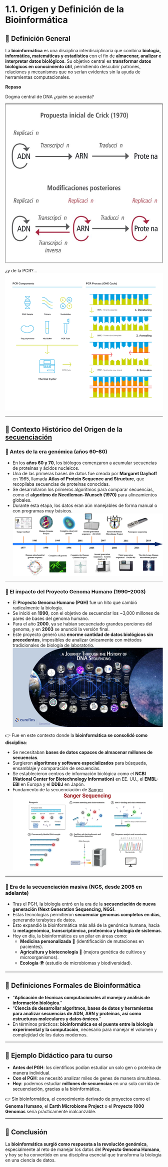 
# 1.1. Origen y Definición de la Bioinformática

## 📌 Definición General
La **bioinformática** es una disciplina interdisciplinaria que combina **biología, informática, matemáticas y estadística** con el fin de **almacenar, analizar e interpretar datos biológicos**.
Su objetivo central es **transformar datos biológicos en conocimiento útil**, permitiendo descubrir patrones, relaciones y mecanismos que no serían evidentes sin la ayuda de herramientas computacionales.

**Repaso**

Dogma central de DNA ¿quién se acuerda?

![figura3.jpeg](figura3.jpeg)


¿y de la PCR?...
![figura4.jpeg](figura4.jpeg)

---

## 📌 Contexto Histórico del Origen de la [secuenciación](https://the-dna-universe.com/2020/11/02/a-journey-through-the-history-of-dna-sequencing/)

### 🔹 Antes de la era genómica (años 60–80)
- En los **años 60 y 70**, los biólogos comenzaron a acumular secuencias de proteínas y ácidos nucleicos.
- Una de las primeras bases de datos fue creada por **Margaret Dayhoff** en 1965, llamada **Atlas of Protein Sequence and Structure**, que recopilaba secuencias de proteínas conocidas.
- Se desarrollaron los primeros algoritmos para comparar secuencias, como el **algoritmo de Needleman-Wunsch (1970)** para alineamientos globales.
- Durante esta etapa, los datos eran aún manejables de forma manual o con programas muy básicos.
  ![figura1.jpeg](figura1.jpeg)

---

### 🔹 El impacto del Proyecto Genoma Humano (1990–2003)
- El **Proyecto Genoma Humano (PGH)** fue un hito que cambió radicalmente la biología.
- Se inició en **1990**, con el objetivo de secuenciar los ~3,000 millones de pares de bases del genoma humano.
- Para el año **2000**, ya se habían secuenciado grandes porciones del genoma, y en **2003** se anunció la versión final.
- Este proyecto generó una **enorme cantidad de datos biológicos sin precedentes**, imposibles de analizar únicamente con métodos tradicionales de biología de laboratorio.
  ![figura5.jpeg](figura5.jpeg)

👉 Fue en este contexto donde la **bioinformática se consolidó como disciplina**:
- Se necesitaban **bases de datos capaces de almacenar millones de secuencias**.
- Surgieron **algoritmos y software especializados** para búsqueda, ensamblaje y comparación de secuencias.
- Se establecieron centros de información biológica como el **NCBI (National Center for Biotechnology Information)** en EE. UU., el **EMBL-EBI** en Europa y el **DDBJ** en Japón.
- Fundamento de la secuenciación de [Sanger](https://genotipia.com/sanger/)
  ![figura2.jpeg](figura2.jpeg)


---

### 🔹 Era de la secuenciación masiva (NGS, desde 2005 en adelante)
- Tras el PGH, la biología entró en la era de la **secuenciación de nueva generación (Next Generation Sequencing, NGS)**.
- Estas tecnologías permitieron **secuenciar genomas completos en días**, generando terabytes de datos.
- Esto expandió la bioinformática más allá de la genómica humana, hacia la **metagenómica, transcriptómica, proteómica y biología de sistemas**.
- Hoy en día, la bioinformática es un pilar en áreas como:
  - **Medicina personalizada** 🧬 (identificación de mutaciones en pacientes).
  - **Agricultura y biotecnología** 🌱 (mejora genética de cultivos y microorganismos).
  - **Ecología** 🌍 (estudio de microbiomas y biodiversidad).

---

## 📌 Definiciones Formales de Bioinformática
- “**Aplicación de técnicas computacionales al manejo y análisis de información biológica**.”
- “**Ciencia de desarrollar algoritmos, bases de datos y herramientas para analizar secuencias de ADN, ARN y proteínas, así como estructuras moleculares y datos ómicos**.”
- En términos prácticos: **bioinformática es el puente entre la biología experimental y la computación**, necesario para manejar el volumen y complejidad de los datos modernos.

---

## 📌 Ejemplo Didáctico para tu curso
- **Antes del PGH**: los científicos podían estudiar un solo gen o proteína de manera individual.
- **Con el PGH**: se necesitó analizar miles de genes de manera simultánea.
- **Hoy**: podemos estudiar **millones de secuencias** en una sola corrida de secuenciación, gracias a la bioinformática.

👉 Sin bioinformática, el conocimiento derivado de proyectos como el **Genoma Humano**, el **Earth Microbiome Project** o el **Proyecto 1000 Genomas** sería prácticamente inalcanzable.

---

## 📌 Conclusión
La **bioinformática surgió como respuesta a la revolución genómica**, especialmente al reto de manejar los datos del **Proyecto Genoma Humano**, y hoy se ha convertido en una disciplina esencial que transforma la biología en una ciencia de datos.  
